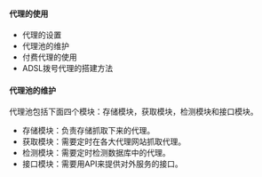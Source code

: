 #### 代理的使用
* 代理的设置
* 代理池的维护
* 付费代理的使用
* ADSL拨号代理的搭建方法

#### 代理池的维护
代理池包括下面四个模块：存储模块，获取模块，检测模块和接口模块。
* 存储模块：负责存储抓取下来的代理。
* 获取模块：需要定时在各大代理网站抓取代理。
* 检测模块：需要定时检测数据库中的代理。
* 接口模块：需要用API来提供对外服务的接口。